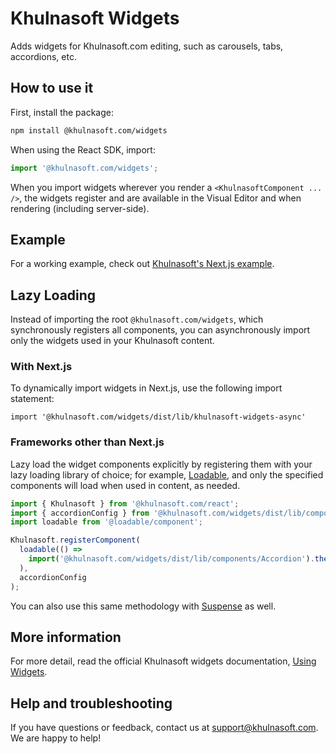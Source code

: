 # Khulnasoft Widgets

Adds widgets for Khulnasoft.com editing, such as carousels, tabs, accordions, etc.

## How to use it

First, install the package:

```bash
npm install @khulnasoft.com/widgets
```

When using the React SDK, import:

```ts
import '@khulnasoft.com/widgets';
```

When you import widgets wherever you render a `<KhulnasoftComponent ... />`, the widgets register and are available in the Visual Editor and when rendering (including server-side).

## Example

For a working example, check out [Khulnasoft's Next.js example](/examples/next-js-simple/pages/%5B%5B...page%5D%5D.tsx).

## Lazy Loading

Instead of importing the root `@khulnasoft.com/widgets`, which synchronously registers all components, you can asynchronously import only the widgets used in your Khulnasoft content.

### With Next.js

To dynamically import widgets in Next.js, use the following import statement:

```
import '@khulnasoft.com/widgets/dist/lib/khulnasoft-widgets-async'
```

### Frameworks other than Next.js

Lazy load the widget components explicitly by registering them with your lazy loading library of choice; for example, [Loadable](https://github.com/jamiebuilds/react-loadable), and only the specified components will load when used in content, as needed.

```ts
import { Khulnasoft } from '@khulnasoft.com/react';
import { accordionConfig } from '@khulnasoft.com/widgets/dist/lib/components/Accordion.config';
import loadable from '@loadable/component';

Khulnasoft.registerComponent(
  loadable(() =>
    import('@khulnasoft.com/widgets/dist/lib/components/Accordion').then(mod => mod.AccordionComponent)
  ),
  accordionConfig
);
```

You can also use this same methodology with [Suspense](https://react.dev/reference/react/Suspense) as well.

## More information

For more detail, read the official Khulnasoft widgets documentation, [Using Widgets](https://www.khulnasoft.com/c/docs/widgets).

## Help and troubleshooting

If you have questions or feedback, contact us at <support@khulnasoft.com>. We are happy to help!
